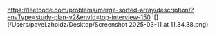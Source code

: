 https://leetcode.com/problems/merge-sorted-array/description/?envType=study-plan-v2&envId=top-interview-150
![](/Users/pavel.zhoidz/Desktop/Screenshot 2025-03-11 at 11.34.38.png)